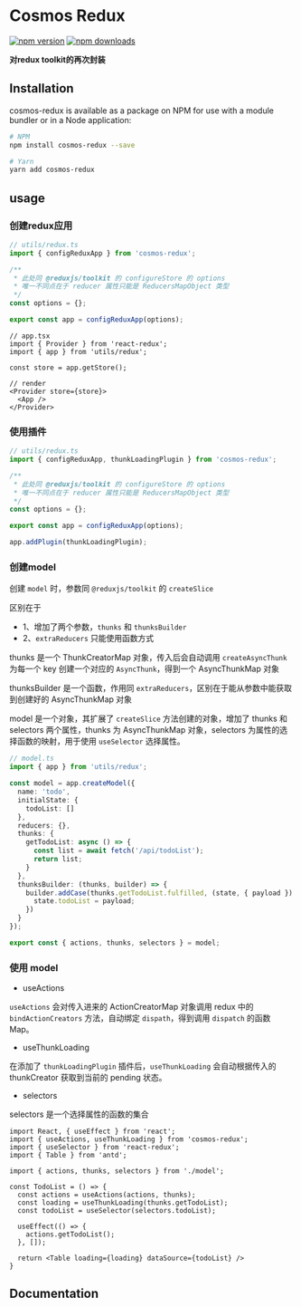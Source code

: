 # Cosmos Redux

[![npm version](https://img.shields.io/npm/v/cosmos-redux.svg)](https://www.npmjs.com/package/cosmos-redux)
[![npm downloads](https://img.shields.io/npm/dm/cosmos-redux.svg)](https://www.npmjs.com/package/cosmos-redux)

**对redux toolkit的再次封装**

## Installation

cosmos-redux is available as a package on NPM for use with a module bundler or in a Node application:

```bash
# NPM
npm install cosmos-redux --save

# Yarn
yarn add cosmos-redux
```

## usage

### 创建redux应用

```ts
// utils/redux.ts
import { configReduxApp } from 'cosmos-redux';

/**
 * 此处同 @reduxjs/toolkit 的 configureStore 的 options
 * 唯一不同点在于 reducer 属性只能是 ReducersMapObject 类型
 */
const options = {};

export const app = configReduxApp(options);
```

```tsx
// app.tsx
import { Provider } from 'react-redux';
import { app } from 'utils/redux';

const store = app.getStore();

// render
<Provider store={store}>
  <App />
</Provider>
```

### 使用插件

```ts
// utils/redux.ts
import { configReduxApp, thunkLoadingPlugin } from 'cosmos-redux';

/**
 * 此处同 @reduxjs/toolkit 的 configureStore 的 options
 * 唯一不同点在于 reducer 属性只能是 ReducersMapObject 类型
 */
const options = {};

export const app = configReduxApp(options);

app.addPlugin(thunkLoadingPlugin);
```

### 创建model

 创建 `model` 时，参数同 `@reduxjs/toolkit` 的 `createSlice`
 
 区别在于
 * 1、增加了两个参数，`thunks` 和 `thunksBuilder`
 * 2、`extraReducers` 只能使用函数方式
 
 thunks 是一个 ThunkCreatorMap 对象，传入后会自动调用 `createAsyncThunk` 为每一个 key 创建一个对应的 `AsyncThunk`，得到一个 AsyncThunkMap 对象
 
 thunksBuilder 是一个函数，作用同 `extraReducers`，区别在于能从参数中能获取到创建好的 AsyncThunkMap 对象
 
 model 是一个对象，其扩展了 `createSlice` 方法创建的对象，增加了 thunks 和 selectors 两个属性，thunks 为 AsyncThunkMap 对象，selectors 为属性的选择函数的映射，用于使用 `useSelector` 选择属性。

```ts
// model.ts
import { app } from 'utils/redux';

const model = app.createModel({
  name: 'todo',
  initialState: {
    todoList: []
  },
  reducers: {},
  thunks: {
    getTodoList: async () => {
      const list = await fetch('/api/todoList');
      return list;
    }
  },
  thunksBuilder: (thunks, builder) => {
    builder.addCase(thunks.getTodoList.fulfilled, (state, { payload }) => {
      state.todoList = payload;
    })
  }
});

export const { actions, thunks, selectors } = model;
```

### 使用 model

* useActions

`useActions` 会对传入进来的 ActionCreatorMap 对象调用 redux 中的 `bindActionCreators` 方法，自动绑定 `dispath`，得到调用 `dispatch` 的函数Map。

* useThunkLoading

在添加了 `thunkLoadingPlugin` 插件后，`useThunkLoading` 会自动根据传入的 thunkCreator 获取到当前的 pending 状态。

* selectors

selectors 是一个选择属性的函数的集合

```tsx
import React, { useEffect } from 'react';
import { useActions, useThunkLoading } from 'cosmos-redux';
import { useSelector } from 'react-redux';
import { Table } from 'antd';

import { actions, thunks, selectors } from './model';

const TodoList = () => {
  const actions = useActions(actions, thunks);
  const loading = useThunkLoading(thunks.getTodoList);
  const todoList = useSelector(selectors.todoList);

  useEffect(() => {
    actions.getTodoList();
  }, []);

  return <Table loading={loading} dataSource={todoList} />
}
```


## Documentation